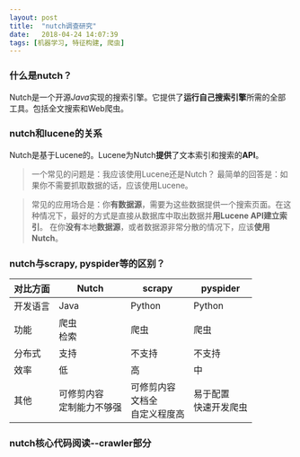 ```yaml
---
layout: post
title:  "nutch调查研究"
date:   2018-04-24 14:07:39
tags: [机器学习, 特征构建, 爬虫]
---
```



### 什么是nutch？
Nutch是一个开源*Java*实现的搜索引擎。它提供了**运行自己搜索引擎**所需的全部工具。包括全文搜索和Web爬虫。
### nutch和lucene的关系
Nutch是基于Lucene的。Lucene为Nutch**提供**了文本索引和搜索的**API**。
>一个常见的问题是：我应该使用Lucene还是Nutch？
>最简单的回答是：如果你不需要抓取数据的话，应该使用Lucene。

>常见的应用场合是：你**有数据源**，需要为这些数据提供一个搜索页面。在这种情况下，最好的方式是直接从数据库中取出数据并**用Lucene API建立索引**。
>在你**没有**本地**数据源**，或者数据源非常分散的情况下，应该**使用Nutch**。

### nutch与scrapy, pyspider等的区别？
| 对比方面 | Nutch | scrapy | pyspider |
| ---- | ---- | ---- | ---- |
|开发语言|Java|Python|Python|
|功能   |爬虫<br>检索|爬虫|爬虫|
|分布式  |支持|不支持|不支持|
|效率   |低|高|中|
|其他|可修剪内容<br>定制能力不够强|可修剪内容<br>文档全<br>自定义程度高|易于配置<br>快速开发爬虫|

### nutch核心代码阅读--crawler部分
